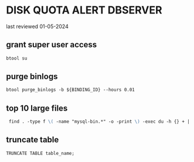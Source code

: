 # DISK QUOTA ALERT DBSERVER
last reviewed 01-05-2024

## grant super user access
```MARKDOWN
btool su
```

## purge binlogs
```MARKDOWN
btool purge_binlogs -b ${BINDING_ID} --hours 0.01
```

## top 10 large files
```MARKDOWN
 find . -type f \( -name "mysql-bin.*" -o -print \) -exec du -h {} + | sort -rh 2>/dev/null | head -n 10
```
## truncate table
```MARKDOWN
TRUNCATE TABLE table_name;
```